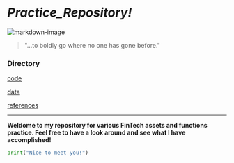 # *Practice_Repository!*

![markdown-image](markdown-image.png)

>"...to boldly go where no one has gone before."

### Directory

[code](code)

[data](data)

[references](references)

---

**Weldome to my repository for various FinTech assets and functions practice. Feel free to have a look around and see what I have accomplished!**

```python
print("Nice to meet you!")
```